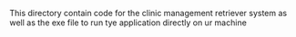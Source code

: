 This directory contain code for the clinic management retriever system as well as the exe file to run tye application directly on ur machine
